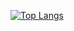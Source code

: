 
[![Top Langs](https://github-readme-stats.vercel.app/api/top-langs/?username=EternalQuasar0206&langs_count=12&layout=compact&theme=dark)](https://github.com/anuraghazra/github-readme-stats)
